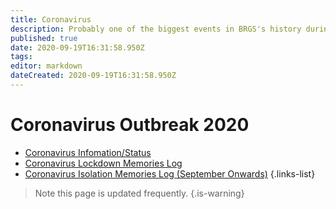 ```yaml
---
title: Coronavirus
description: Probably one of the biggest events in BRGS's history during peacetime.
published: true
date: 2020-09-19T16:31:58.950Z
tags: 
editor: markdown
dateCreated: 2020-09-19T16:31:58.950Z
---
```


# Coronavirus Outbreak 2020

- [Coronavirus Infomation/Status](https://brgswiki.tk/coronavirus)
- [Coronavirus Lockdown Memories Log](https://brgswiki.tk/en/coronavirus/lockdown-log)
- [Coronavirus Isolation Memories Log (September Onwards)](https://brgswiki.tk/en/coronavirus/isolation-log)
{.links-list}
> Note this page is updated frequently.
{.is-warning}
